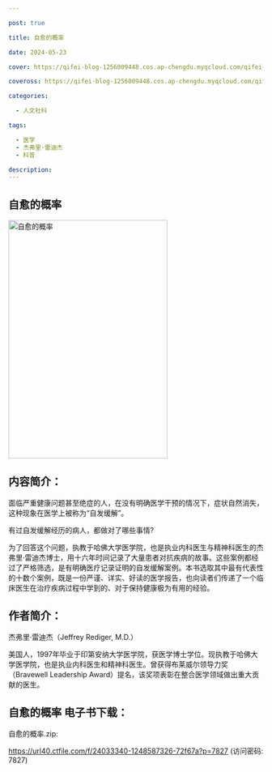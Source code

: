 ```yaml
---

post: true

title: 自愈的概率

date: 2024-05-23

cover: https://qifei-blog-1256009448.cos.ap-chengdu.myqcloud.com/qifei-blog/6636df460ea9cb1403bdafe6.jpg

coveross: https://qifei-blog-1256009448.cos.ap-chengdu.myqcloud.com/qifei-blog/6636df460ea9cb1403bdafe6.jpg

categories:

  - 人文社科

tags:

  - 医学
  - 杰弗里·雷迪杰
  - 科普

description:
---
```


## 自愈的概率
<img alt="自愈的概率 " class="aligncenter loading" data-was-processed="true" decoding="async" fetchpriority="high" height="471" src="https://qifei-blog-1256009448.cos.ap-chengdu.myqcloud.com/qifei-blog/6636df460ea9cb1403bdafe6.jpg  " style="cursor: zoom-in;" width="314"/>

## 内容简介：

面临严重健康问题甚至绝症的人，在没有明确医学干预的情况下，症状自然消失，这种现象在医学上被称为“自发缓解”。

有过自发缓解经历的病人，都做对了哪些事情?

为了回答这个问题，执教于哈佛大学医学院，也是执业内科医生与精神科医生的杰弗里·雷迪杰博士，用十六年时间记录了大量患者对抗疾病的故事。这些案例都经过了严格筛选，是有明确医疗记录证明的自发缓解案例。本书选取其中最有代表性的十数个案例，既是一份严谨、详实、好读的医学报告，也向读者们传递了一个临床医生在治疗疾病过程中学到的、对于保持健康极为有用的经验。

## 作者简介：

杰弗里·雷迪杰（Jeffrey Rediger, M.D.）

美国人，1997年毕业于印第安纳大学医学院，获医学博士学位。现执教于哈佛大学医学院，也是执业内科医生和精神科医生。曾获得布莱威尔领导力奖（Bravewell Leadership Award）提名，该奖项表彰在整合医学领域做出重大贡献的医生。

## 自愈的概率 电子书下载：
自愈的概率.zip: 

https://url40.ctfile.com/f/24033340-1248587326-72f67a?p=7827 (访问密码: 7827)
